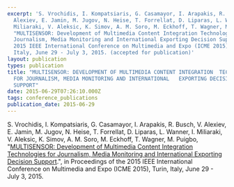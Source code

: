 ```yaml
---
excerpt: 'S. Vrochidis, I. Kompatsiaris, G. Casamayor, I. Arapakis, R. Busch, V.
  Alexiev, E. Jamin, M. Jugov, N. Heise, T. Forrellat, D. Liparas, L. Wanner, I.
  Miliaraki, V. Aleksic, K. Simov, A. M. Soro, M. Eckhoff, T. Wagner, M. Puigbó,
  "MULTISENSOR: Development of Multimedia Content Integration Technologies for
  Journalism, Media Monitoring and International Exporting Decision Support",
  2015 IEEE International Conference on Multimedia and Expo (ICME 2015), Turin,
  Italy, June 29 - July 3, 2015. (accepted for publication)'
layout: publication
types: publication
title: "MULTISENSOR: DEVELOPMENT OF MULTIMEDIA CONTENT INTEGRATION  TECHNOLOGIES
  FOR JOURNALISM, MEDIA MONITORING AND INTERNATIONAL   EXPORTING DECISION
  SUPPORT"
date: 2015-06-29T07:26:10.000Z
tags: conference_publications
publication_date: 2015-06-29
---
```

S. Vrochidis, I. Kompatsiaris, G. Casamayor, I. Arapakis, R. Busch, V. Alexiev, E. Jamin, M. Jugov, N. Heise, T. Forrellat, D. Liparas, L. Wanner, I. Miliaraki, V. Aleksic, K. Simov, A. M. Soro, M. Eckhoff, T. Wagner, M. Puigbo, "[MULTISENSOR: Development of Multimedia Content Integration Technologies for Journalism, Media Monitoring and International Exporting Decision Support](https://www.researchgate.net/publication/310160858_MULTISENSOR_Development_of_multimedia_content_integration_technologies_for_journalism_media_monitoring_and_international_exporting_decision_support).", in Proceedings of the 2015 IEEE International Conference on Multimedia and Expo (ICME 2015), Turin, Italy, June 29 - July 3, 2015.